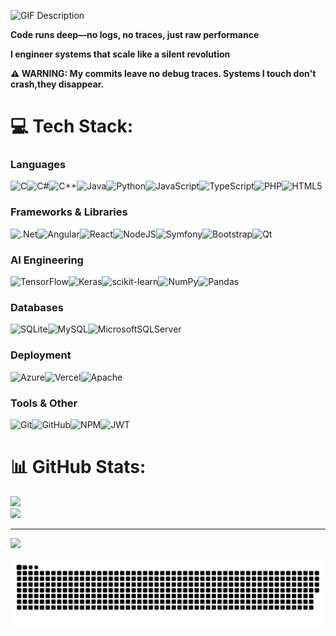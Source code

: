 ![GIF Description](CatGif.gif)

**Code runs deep—no logs, no traces, just raw performance** 

**I engineer systems that scale like a silent revolution**

**⚠️ WARNING: My commits leave no debug traces. Systems I touch don't crash,they disappear.**


# 💻 Tech Stack:
### **Languages**  
![C](https://img.shields.io/badge/c-%2300599C.svg?style=for-the-badge&logo=c&logoColor=white)![C#](https://img.shields.io/badge/c%23-%23239120.svg?style=for-the-badge&logo=csharp&logoColor=white)![C++](https://img.shields.io/badge/c++-%2300599C.svg?style=for-the-badge&logo=c%2B%2B&logoColor=white)![Java](https://img.shields.io/badge/java-%23ED8B00.svg?style=for-the-badge&logo=openjdk&logoColor=white)![Python](https://img.shields.io/badge/python-3670A0?style=for-the-badge&logo=python&logoColor=ffdd54)![JavaScript](https://img.shields.io/badge/javascript-%23323330.svg?style=for-the-badge&logo=javascript&logoColor=%23F7DF1E)![TypeScript](https://img.shields.io/badge/typescript-%23007ACC.svg?style=for-the-badge&logo=typescript&logoColor=white)![PHP](https://img.shields.io/badge/php-%23777BB4.svg?style=for-the-badge&logo=php&logoColor=white)![HTML5](https://img.shields.io/badge/html5-%23E34F26.svg?style=for-the-badge&logo=html5&logoColor=white)  

### **Frameworks & Libraries**  
![.Net](https://img.shields.io/badge/.NET-5C2D91?style=for-the-badge&logo=.net&logoColor=white)![Angular](https://img.shields.io/badge/angular-%23DD0031.svg?style=for-the-badge&logo=angular&logoColor=white)![React](https://img.shields.io/badge/react-%2320232a.svg?style=for-the-badge&logo=react&logoColor=%2361DAFB)![NodeJS](https://img.shields.io/badge/node.js-6DA55F?style=for-the-badge&logo=node.js&logoColor=white)![Symfony](https://img.shields.io/badge/symfony-%23000000.svg?style=for-the-badge&logo=symfony&logoColor=white)![Bootstrap](https://img.shields.io/badge/bootstrap-%238511FA.svg?style=for-the-badge&logo=bootstrap&logoColor=white)![Qt](https://img.shields.io/badge/Qt-%23217346.svg?style=for-the-badge&logo=Qt&logoColor=white)  

### **AI Engineering**  
![TensorFlow](https://img.shields.io/badge/TensorFlow-%23FF6F00.svg?style=for-the-badge&logo=TensorFlow&logoColor=white)![Keras](https://img.shields.io/badge/Keras-%23D00000.svg?style=for-the-badge&logo=Keras&logoColor=white)![scikit-learn](https://img.shields.io/badge/scikit--learn-%23F7931E.svg?style=for-the-badge&logo=scikit-learn&logoColor=white)![NumPy](https://img.shields.io/badge/numpy-%23013243.svg?style=for-the-badge&logo=numpy&logoColor=white)![Pandas](https://img.shields.io/badge/pandas-%23150458.svg?style=for-the-badge&logo=pandas&logoColor=white)  

### **Databases**  
![SQLite](https://img.shields.io/badge/sqlite-%2307405e.svg?style=for-the-badge&logo=sqlite&logoColor=white)![MySQL](https://img.shields.io/badge/mysql-4479A1.svg?style=for-the-badge&logo=mysql&logoColor=white)![MicrosoftSQLServer](https://img.shields.io/badge/Microsoft%20SQL%20Server-CC2927?style=for-the-badge&logo=microsoft%20sql%20server&logoColor=white)  

### **Deployment**  
![Azure](https://img.shields.io/badge/azure-%230072C6.svg?style=for-the-badge&logo=microsoftazure&logoColor=white)![Vercel](https://img.shields.io/badge/vercel-%23000000.svg?style=for-the-badge&logo=vercel&logoColor=white)![Apache](https://img.shields.io/badge/apache-%23D42029.svg?style=for-the-badge&logo=apache&logoColor=white)  

### **Tools & Other**  
![Git](https://img.shields.io/badge/git-%23F05033.svg?style=for-the-badge&logo=git&logoColor=white)![GitHub](https://img.shields.io/badge/github-%23121011.svg?style=for-the-badge&logo=github&logoColor=white)![NPM](https://img.shields.io/badge/NPM-%23CB3837.svg?style=for-the-badge&logo=npm&logoColor=white)![JWT](https://img.shields.io/badge/JWT-black?style=for-the-badge&logo=JSON%20web%20tokens)  

# 📊 GitHub Stats:
![](https://nirzak-streak-stats.vercel.app/?user=rayenamer&theme=dark&hide_border=false)<br/>
![](https://github-readme-stats.vercel.app/api/top-langs/?username=rayenamer&theme=dark&hide_border=false&include_all_commits=false&count_private=false&layout=compact)

---
[![](https://visitcount.itsvg.in/api?id=rayenamer&icon=0&color=0)](https://visitcount.itsvg.in)

<picture>
  <source media="(prefers-color-scheme: dark)" srcset="https://raw.githubusercontent.com/rayenamer/rayenamer/output/github-snake-dark.svg" />
  <source media="(prefers-color-scheme: light)" srcset="https://raw.githubusercontent.com/rayenamer/rayenamer/output/github-snake.svg" />
  <img alt="github-snake" src="https://raw.githubusercontent.com/rayenamer/rayenamer/output/github-snake.svg" />
</picture>
